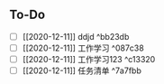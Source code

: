 
## To-Do
- [ ] [[2020-12-11]] ddjd ^bb23db
- [ ] [[2020-12-11]] 工作学习 ^087c38
- [ ] [[2020-12-11]] 工作学习123 ^c13320
- [ ] [[2020-12-11]] 任务清单 ^7a7fbb

#
